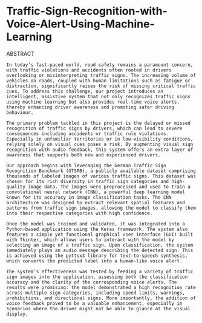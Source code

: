 # Traffic-Sign-Recognition-with-Voice-Alert-Using-Machine-Learning

ABSTRACT

	In today’s fast-paced world, road safety remains a paramount concern, with traffic violations and accidents often rooted in drivers overlooking or misinterpreting traffic signs. The increasing volume of vehicles on roads, coupled with human limitations such as fatigue or distraction, significantly raises the risk of missing critical traffic cues. To address this challenge, our project introduces an intelligent, assistive system that not only recognizes traffic signs using machine learning but also provides real-time voice alerts, thereby enhancing driver awareness and promoting safer driving behaviour.

	The primary problem tackled in this project is the delayed or missed recognition of traffic signs by drivers, which can lead to severe consequences including accidents or traffic rule violations. Especially in unfamiliar territories or in low-visibility conditions, relying solely on visual cues poses a risk. By augmenting visual sign recognition with audio feedback, this system offers an extra layer of awareness that supports both new and experienced drivers.

	Our approach begins with leveraging the German Traffic Sign Recognition Benchmark (GTSRB), a publicly available dataset comprising thousands of labeled images of various traffic signs. This dataset was chosen for its rich diversity in traffic sign categories and high-quality image data. The images were preprocessed and used to train a convolutional neural network (CNN), a powerful deep learning model known for its accuracy in image classification tasks. The CNN architecture was designed to extract relevant spatial features and patterns from traffic sign images, allowing the model to classify them into their respective categories with high confidence.

	Once the model was trained and validated, it was integrated into a Python-based application using the Keras framework. The system also features a simple yet functional graphical user interface (GUI) built with Tkinter, which allows users to interact with the model by selecting an image of a traffic sign. Upon classification, the system immediately plays an audio message describing the detected sign. This is achieved using the pyttsx3 library for text-to-speech synthesis, which converts the predicted label into a human-like voice alert.

	The system’s effectiveness was tested by feeding a variety of traffic sign images into the application, assessing both the classification accuracy and the clarity of the corresponding voice alerts. The results were promising: the model demonstrated a high recognition rate across multiple sign categories, including speed limits, warnings, prohibitions, and directional signs. More importantly, the addition of voice feedback proved to be a valuable enhancement, especially in scenarios where the driver might not be able to glance at the visual display.

